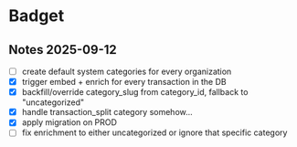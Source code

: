 # Badget

## Notes 2025-09-12

- [ ] create default system categories for every organization
- [x] trigger embed + enrich for every transaction in the DB
- [x] backfill/override category_slug from category_id, fallback to "uncategorized"
- [x] handle transaction_split category somehow...
- [x] apply migration on PROD
- [ ] fix enrichment to either uncategorized or ignore that specific category
